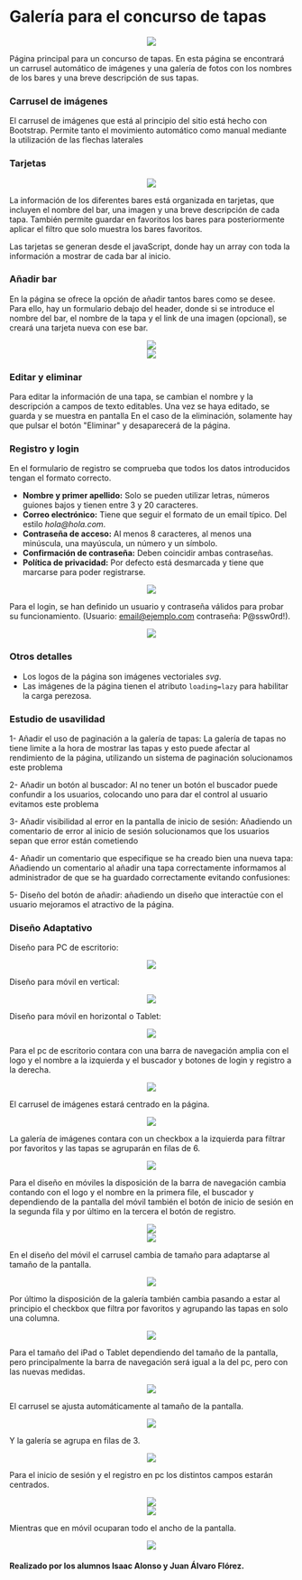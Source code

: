 # Galería para el concurso de tapas

<div style="text-align: center;"><img src="img/readme/pagina.png"></div>

Página principal para un concurso de tapas. En esta página se encontrará un carrusel automático de imágenes y una galería de fotos con los nombres de los bares y una breve descripción de sus tapas.

### Carrusel de imágenes

El carrusel de imágenes que está al principio del sitio está hecho con Bootstrap. Permite tanto el movimiento automático como manual mediante la utilización de las flechas laterales

### Tarjetas

<div style='text-align: center;'><img src="img/readme/tarjetas.png"></div>

La información de los diferentes bares está organizada en tarjetas, que incluyen el nombre del bar, una imagen y una breve descripción de cada tapa. También permite guardar en favoritos los bares para posteriormente aplicar el filtro que solo muestra los bares favoritos.

Las tarjetas se generan desde el javaScript, donde hay un array con toda la información a mostrar de cada bar al inicio. 

### Añadir bar

En la página se ofrece la opción de añadir tantos bares como se desee. Para ello, hay un formulario debajo del header, donde si se introduce el nombre del bar, el nombre de la tapa y el link de una imagen (opcional), se creará una tarjeta nueva con ese bar. 

<div style='text-align: center;'><img src="img/readme/anyadir.png"></div>
<div style='text-align: center;'><img src="img/readme/anyadido.png"></div>

### Editar y eliminar

Para editar la información de una tapa, se cambian el nombre y la descripción a campos de texto editables. Una vez se haya editado, se guarda y se muestra en pantalla
En el caso de la eliminación, solamente hay que pulsar el botón "Eliminar" y desaparecerá de la página.

### Registro y login

En el formulario de registro se comprueba que todos los datos introducidos tengan el formato correcto.

* **Nombre y primer apellido:** Solo se pueden utilizar letras, números guiones bajos y tienen entre 3 y 20 caracteres.
* **Correo electrónico:** Tiene que seguir el formato de un email típico. Del estilo _hola@hola.com_.
* **Contraseña de acceso:** Al menos 8 caracteres, al menos una minúscula, una mayúscula, un número y un símbolo.
* **Confirmación de contraseña:** Deben coincidir ambas contraseñas.
* **Política de privacidad:** Por defecto está desmarcada y tiene que marcarse para poder registrarse.

<div style='text-align: center;'><img src="img/readme/registro.png"></div>

Para el login, se han definido un usuario y contraseña válidos para probar su funcionamiento. (Usuario: email@ejemplo.com contraseña: P@ssw0rd!).

<div style='text-align: center;'><img src="img/readme/login.png"></div>

### Otros detalles

* Los logos de la página son imágenes vectoriales _svg_.
* Las imágenes de la página tienen el atributo `loading=lazy` para habilitar la carga perezosa.

### Estudio de usavilidad

1-	Añadir el uso de paginación a la galería de tapas:
    La galería de tapas no tiene limite a la hora de mostrar las tapas y esto puede afectar al rendimiento de la página, utilizando un sistema de paginación solucionamos este problema 

2-	Añadir un botón al buscador:
    Al no tener un botón el buscador puede confundir a los usuarios, colocando uno para dar el control al usuario evitamos este problema

3-	Añadir visibilidad al error en la pantalla de inicio de sesión:
    Añadiendo un comentario de error al inicio de sesión solucionamos que los usuarios sepan que error están cometiendo 

4-	Añadir un comentario que especifique se ha creado bien una nueva tapa: 
    Añadiendo un comentario al añadir una tapa correctamente informamos al administrador de que se ha guardado correctamente evitando confusiones:
    
5-	Diseño del botón de añadir: 
    añadiendo un diseño que interactúe con el usuario mejoramos el atractivo de la página.

### Diseño Adaptativo

Diseño para PC de escritorio:

<div style='text-align: center;'><img src="img/readme/diseñopc.png"></div>

Diseño para móvil en vertical:

<div style='text-align: center;'><img src="img/readme/diseñomovil.png"></div>

Diseño para móvil en horizontal o Tablet:

<div style='text-align: center;'><img src="img/readme/diseñoTablet.png"></div>

Para el pc de escritorio contara con una barra de navegación amplia con el logo y el nombre a la izquierda y el buscador y botones de login y registro a la derecha.

<div style='text-align: center;'><img src="img/readme/navegacionpc.png"></div>

El carrusel de imágenes estará centrado en la página.

<div style='text-align: center;'><img src="img/readme/carrusellpc.png"></div>

La galería de imágenes contara con un checkbox a la izquierda para filtrar por favoritos y las tapas se agruparán en filas de 6.

<div style='text-align: center;'><img src="img/readme/galeriapc.png"></div>


Para el diseño en móviles la disposición de la barra de navegación cambia contando con el logo y el nombre en la primera file, el buscador y dependiendo de la pantalla del móvil también el botón de inicio de sesión en la segunda fila y por último en la tercera el botón de registro.

<div style='text-align: center;'><img src="img/readme/navegadormovil1.png"></div>

<div style='text-align: center;'><img src="img/readme/navegadormovil2.png"></div>

En el diseño del móvil el carrusel cambia de tamaño para adaptarse al tamaño de la pantalla.

<div style='text-align: center;'><img src="img/readme/carruselmovil.png"></div>

Por último la disposición de la galería también cambia pasando a estar al principio el checkbox que filtra por favoritos y agrupando las tapas en solo una columna.

<div style='text-align: center;'><img src="img/readme/galeriamovil.png"></div>


Para el tamaño del iPad o Tablet dependiendo del tamaño de la pantalla, pero principalmente la barra de navegación será igual a la del pc, pero con las nuevas medidas.

<div style='text-align: center;'><img src="img/readme/navegadortablet.png"></div>

El carrusel se ajusta automáticamente al tamaño de la pantalla.

<div style='text-align: center;'><img src="img/readme/carruseltablet.png"></div>

Y la galería se agrupa en filas de 3.

<div style='text-align: center;'><img src="img/readme/galeriatablet.png"></div>


Para el inicio de sesión y el registro en pc los distintos campos estarán centrados.

<div style='text-align: center;'><img src="img/readme/iniciopc.png"></div>
<div style='text-align: center;'><img src="img/readme/registropc.png"></div>

Mientras que en móvil ocuparan todo el ancho de la pantalla.

<div style='text-align: center;'><img src="img/readme/registromovil.png"></div>

#### Realizado por los alumnos Isaac Alonso y Juan Álvaro Flórez.



